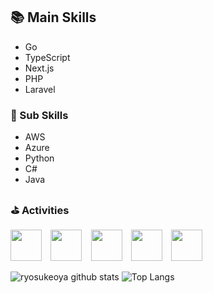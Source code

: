 ## 📚 Main Skills
- Go
- TypeScript
- Next.js     
- PHP
- Laravel

### 📘 Sub Skills
- AWS
- Azure
- Python
- C#
- Java

### ⛳️ Activities
<a href="https://qiita.com/e8750520"><img src="https://github.com/ryosukeoya/image/blob/main/qiita-favicon.png" width=50px></a>&nbsp;&nbsp;&thinsp;
<a href="https://zenn.dev/reactlover"><img src="https://github.com/ryosukeoya/image/blob/main/zenn.svg" width=50px></a>&nbsp;&nbsp;&thinsp;
<a href="https://ryosuke-portfolio.vercel.app"><img src="https://github.com/ryosukeoya/image/blob/main/icon1.png" width="50px" ></a>&nbsp;&nbsp;&thinsp;
<a href="https://booklog.jp/users/ryobookxx"><img src="https://github.com/ryosukeoya/image/blob/main/fb_booklog.jpg" width=50px></a>&nbsp;&nbsp;&thinsp;
<a href="https://www.codewars.com/users/ryosukeoya"><img src="https://github.com/ryosukeoya/image/blob/main/codewars-svgrepo-com.svg" width=50px></a>   


![ryosukeoya github stats](https://github-readme-stats.vercel.app/api?username=ryosukeoya&rank_icon=github&count_private=true&show_icons=true&theme=holi)
![Top Langs](https://github-readme-stats.vercel.app/api/top-langs/?username=ryosukeoya&langs_count=16&theme=holi&layout=compact&hide=Blade)<br>
